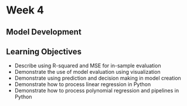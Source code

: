 # Week 4 

## Model Development

## Learning Objectives

- Describe using R-squared and MSE for in-sample evaluation
- Demonstrate the use of model evaluation using visualization
- Demonstrate using prediction and decision making in model creation
- Demonstrate how to process linear regression in Python
- Demonstrate how to process polynomial regression and pipelines in Python
